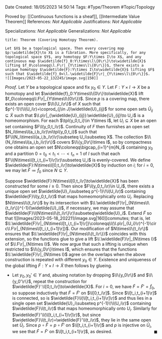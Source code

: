 <div class="topSpace"></div>

Date Created: 18/05/2023 14:50:14
Tags: #Type/Theorem #Topic/Topology

Proved by: [[Continuous functions is a sheaf]], [[Intermediate Value Theorem]]
References: _Not Applicable_
Justifications: _Not Applicable_

Specializations: _Not Applicable_
Generalizations: _Not Applicable_

``` ad-Theorem
title: Theorem (Covering Homotopy Theorem).

Let $X$ be a topological space. Then every covering map $p:\widetilde{X}\to X$ is a fibration. More specifically, for any topological space $Y$, any homotopy $F:Y\times I\to X$, and any continuous map $\widetilde{f}_0:Y\times\l\{0\r\}\to\widetilde{X}$ lifting $f_0\coloneqq\l.F\r|_{Y\times\l\{0\r\}}$, there exists a unique homotopy $\widetilde{F}:Y\times I\to\widetilde{X}$ lifting $F$ such that $\widetilde{f}_0=\l.\widetilde{F}\r|_{Y\times\l\{0\r\}}$.
![[Images/2023-05-22_132245/image.svg|150]]

```

_Proof_. Let $Y$ be a topological space and fix $y_0\in Y$. Let $F:Y\times I\to X$ be a homotopy and let $\widetilde{f}_0:Y\times\l\{0\r\}\to\widetilde{X}$ lift $f_0\coloneqq\l.F\r|_{Y\times\l\{0\r\}}$. Since $p$ is a covering map, there exists an open cover $\l\{U_i\r\}$ of $X$ such that $p^{-1}\!\l(U_i\r)=\coprod_{j\in J}\widetilde{U}_{ij}$ for some open sets $\widetilde{U}_{ij}\subseteq\widetilde{X}$ such that $\l.p\r|_{\widetilde{U}_{ij}}:\widetilde{U}_{ij}\to U_i$ is a homeomorphism. For each $\tpl{y_0,t_i}\in Y\times I$, let $U_i\subseteq X$ be an open set containing $F\l(y_0,t_i\r)$. Continuity of $F$ then furnishes an open set $N_i\times\l(a_i,b_i\r)\ni\tpl{y_0,t_i}$ such that $F\l(N_i\times\l(a_i,b_i\r)\r)\subseteq U_i\subseteq X$. The collection $\l\{N_i\times\l(a_i,b_i\r)\r\}$ covers $\l\{y_0\r\}\times I$, so by compactness one obtains an open set $N\coloneqq\bigcap_{i=1}^{m}N_i$ containing $y_0$ and a partition $0=t_0<t_1<\cdots<t_n=1$ of $I$ such that each $F\l(N\times\l[t_i,t_{i+1}\r]\r)\subseteq U_i$ is evenly-covered. We define $\widetilde{F}:N\times\l[0,t_i\r]\to\widetilde{X}$ by induction on $i$; for $i=0$, we may let $\widetilde{F}\coloneqq\widetilde{f}_0$ since $N\subseteq Y$.

Suppose $\widetilde{F}:N\times\l[0,t_i\r]\to\widetilde{X}$ has been constructed for some $i\geq0$. Then since $F\l(y_0,t_i\r)\in U_i$, there exists a unique open set $\widetilde{U}_i\subseteq p^{-1}\!\l(U_i\r)$ containing $\widetilde{F}\l(y_0,t_i\r)$ that maps homeomorphically onto $U_i$. Replacing $N\times\l\{t_i\r\}$ by its intersection with $\l.\widetilde{F}\r|_{N\times\l\{t_i\r\}}^{-1}(\widetilde{U}_i)$, if necessary, we may assume that $\widetilde{F}\l(N\times\l\{t_i\r\}\r)\subseteq\widetilde{U}_i$. Extend $\widetilde{F}$ so that
![[Images/2023-05-18_202211/image.svg|160]]commutes; that is, let $\l.\widetilde{F}\r|_{N\times\l[t_i,t_{i+1}\r]}\coloneqq\l(\l.p\r|_{U_i}\r)^{-1}\circ\l.F\r|_{N\times\l[t_i,t_{i+1}\r]}$. Our modification of $N\times\l\{t_i\r\}$ ensures that $\l.\widetilde{F}\r|_{N\times\l\{t_i\r\}}$ coincides with this extension, so the functions glue to give a lift $\l.\widetilde{F}\r|_{N\times I}$ of $\l.F\r|_{N\times I}$. We now argue that such a lifting is unique when restricted to $\l\{y_0\r\}\times I$, which ensures that the functions $\l.\widetilde{F}\r|_{N\times I}$ agree on the overlaps when the above construction is repeated with different $y_0\in Y$. Existence and uniqueness of the global lifting $\widetilde{F}:Y\times I\to\widetilde{X}$ then follows by glueing.
* Let $y_0,y_0'\in Y$ and, abusing notation by dropping $\l\{y_0\r\}$ and $\l\{y_0'\r\}$, repeat the construction for $\widetilde{F}':\l[0,t_i\r]\to\widetilde{X}$. For $i=0$, we have $\widetilde{F}=\widetilde{F}'=\widetilde{f}_0$, so suppose inductively that $\widetilde{F}=\widetilde{F}'$ on $\l[0,t_i\r]$. Since $\l[t_i,t_{i+1}\r]$ is connected, so is $\widetilde{F}\l(\l[t_i,t_{i+1}\r]\r)$ and thus lies in a single open set $\widetilde{U}_i\subseteq p^{-1}\!\l(U_i\r)$ containing $\widetilde{F}\l(t_i\r)$ that maps homeomorphically onto $U_i$. Similarly for $\widetilde{F}'\l(\l[t_i,t_{i+1}\r]\r)$, but since $\widetilde{F}\l(t_i\r)=\widetilde{F}'\l(t_i\r)$, they lie in the same open set $\widetilde{U}_i$. Since $p\circ\widetilde{F}=p\circ\widetilde{F}'$ on $\l[t_i,t_{i+1}\r]$ and $p$ is injective on $\widetilde{U}_i$, we see that $\widetilde{F}=\widetilde{F}'$ on $\l[t_i,t_{i+1}\r]$, as desired.<span style="float:right;">$\blacksquare$</span>
